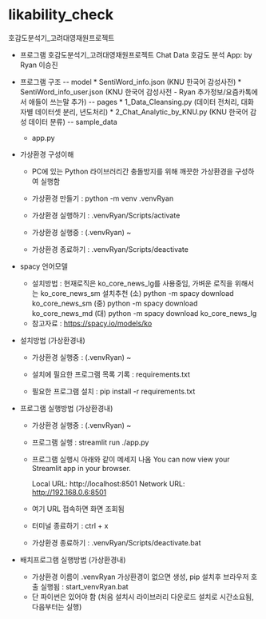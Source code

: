 # likability_check
호감도분석기_고려대영재원프로젝트

- 프로그램
    호감도분석기_고려대영재원프로젝트
    Chat Data 호감도 분석 App: by Ryan 이승진

- 프로그램 구조
    -- model
       * SentiWord_info.json (KNU 한국어 감성사전)
       * SentiWord_info_user.json (KNU 한국어 감성사전 - Ryan 추가정보/요즘카톡에서 애들이 쓰는말 추가)
    -- pages
       * 1_Data_Cleansing.py (데이터 전처리, 대화자별 데이터셋 분리, 년도처리)
       * 2_Chat_Analytic_by_KNU.py (KNU 한국어 감성 데이터 분류)
    -- sample_data
    * app.py

- 가상환경 구성이해 
    * PC에 있는 Python 라이브러리간 충돌방지를 위해 깨끗한 가상환경을 구성하여 실행함

    * 가상환경 만들기 : python -m venv .venvRyan
    * 가상환경 실행하기 : .venvRyan/Scripts/activate 
    * 가상환경 실행중 : (.venvRyan) ~ 
    * 가상환경 종료하기 : .venvRyan/Scripts/deactivate

- spacy 언어모델
    * 설치방법 : 현재로직은 ko_core_news_lg를 사용중임, 가벼운 로직을 위해서는 ko_core_news_sm 설치추천 
        (소) python -m spacy download ko_core_news_sm
        (중) python -m spacy download ko_core_news_md
        (대) python -m spacy download ko_core_news_lg 
    * 참고자료 : https://spacy.io/models/ko

- 설치방법 (가상환경내)
    * 가상환경 실행중 : (.venvRyan) ~ 

    * 설치에 필요한 프로그램 목록 기록 : requirements.txt  
    * 필요한 프로그램 설치 : pip install -r requirements.txt

- 프로그램 실행방법 (가상환경내)    
    * 가상환경 실행중 : (.venvRyan) ~ 
    * 프로그램 실행 : streamlit run ./app.py

    * 프로그램 실행시 아래와 같이 메세지 나옴
        You can now view your Streamlit app in your browser.

        Local URL: http://localhost:8501
        Network URL: http://192.168.0.6:8501

    * 여기 URL 접속하면 화면 조회됨
    * 터미널 종료하기 : ctrl + x 

    * 가상환경 종료하기 : .venvRyan/Scripts/deactivate.bat

- 배치프로그램 실행방법 (가상환경내)
	* 가상환경 이름이 .venvRyan 가상환경이 없으면 생성, pip 설치후 브라우저 호출 실행됨 : start_venvRyan.bat
	* 단 파이썬은 있어야 함 (처음 설치시 라이브러리 다운로드 설치로 시간소요됨, 다음부터는 실행)
